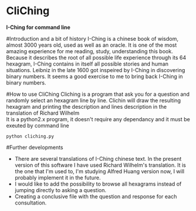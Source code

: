 CliChing
========
**I-Ching for command line**

#Introduction and a bit of history
I-Ching is a chinese book of wisdom, almost 3000 years old, used as well as an oracle.
It is one of the most amazing experience for me reading, study, understanding this book.
Because it describes the root of all possible life experience through its 64 hexagram, I-Ching contains 
in itself all possible stories and human situations.
Leibniz in the late 1600 got inspeired by I-Ching in discovering binary numbers.
It seems a good exercise to me to bring back I-Ching in binary numbers.

#How to use CliChing
Cliching is a program that ask you for a question and randomly select an hexagram line by line.
Clichin will draw the resulting hexagram and printing the description and lines description in the translation of Richard Wilhelm  
It is a python2.x program, it doesn't require any dependancy and it must be exeuted by command line
  
`python cliching.py`

#Further developments
- There are several translations of I-Ching chinese text.
In the present version of this software I have used Richard Wilhelm's translation.
It is the one that I'm used to, I'm studying Alfred Huang version now, I will probably implement it in the future.
- I would like to add the possibility to browse all hexagrams instead of jumping directly to asking a question.
- Creating a conclusive file with the question and response for each consultation.

